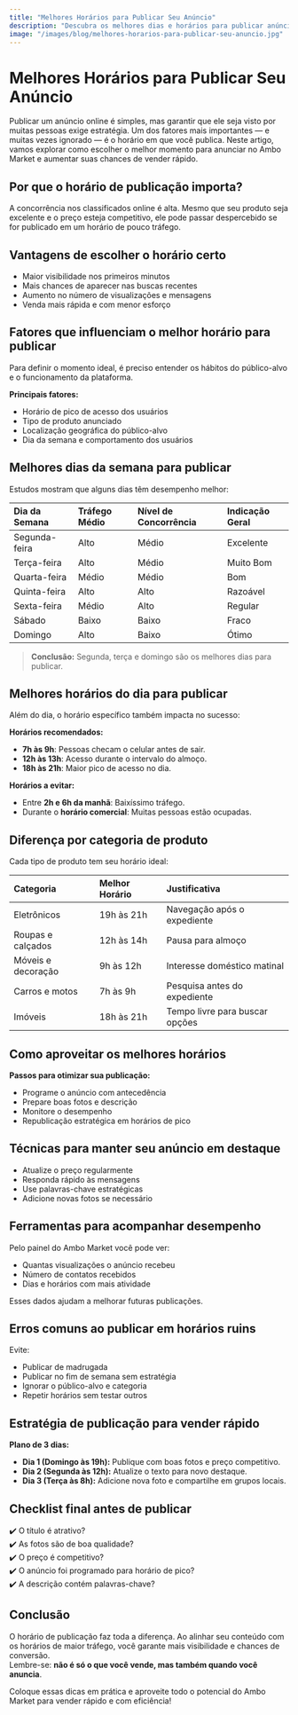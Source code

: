 ```yaml
---
title: "Melhores Horários para Publicar Seu Anúncio"
description: "Descubra os melhores dias e horários para publicar anúncios no Ambo Market e vender mais rápido."
image: "/images/blog/melhores-horarios-para-publicar-seu-anuncio.jpg"
---
```


# Melhores Horários para Publicar Seu Anúncio

Publicar um anúncio online é simples, mas garantir que ele seja visto por muitas pessoas exige estratégia. Um dos fatores mais importantes — e muitas vezes ignorado — é o horário em que você publica. Neste artigo, vamos explorar como escolher o melhor momento para anunciar no Ambo Market e aumentar suas chances de vender rápido.

## Por que o horário de publicação importa?

A concorrência nos classificados online é alta. Mesmo que seu produto seja excelente e o preço esteja competitivo, ele pode passar despercebido se for publicado em um horário de pouco tráfego.

## Vantagens de escolher o horário certo

- Maior visibilidade nos primeiros minutos
- Mais chances de aparecer nas buscas recentes
- Aumento no número de visualizações e mensagens
- Venda mais rápida e com menor esforço

## Fatores que influenciam o melhor horário para publicar

Para definir o momento ideal, é preciso entender os hábitos do público-alvo e o funcionamento da plataforma.

**Principais fatores:**

- Horário de pico de acesso dos usuários
- Tipo de produto anunciado
- Localização geográfica do público-alvo
- Dia da semana e comportamento dos usuários

## Melhores dias da semana para publicar

Estudos mostram que alguns dias têm desempenho melhor:

| Dia da Semana | Tráfego Médio | Nível de Concorrência | Indicação Geral |
|:-------------|:--------------|:---------------------|:----------------|
| Segunda-feira | Alto | Médio | Excelente |
| Terça-feira   | Alto | Médio | Muito Bom |
| Quarta-feira  | Médio | Médio | Bom |
| Quinta-feira  | Alto | Alto | Razoável |
| Sexta-feira   | Médio | Alto | Regular |
| Sábado        | Baixo | Baixo | Fraco |
| Domingo       | Alto | Baixo | Ótimo |

> **Conclusão:** Segunda, terça e domingo são os melhores dias para publicar.

## Melhores horários do dia para publicar

Além do dia, o horário específico também impacta no sucesso:

**Horários recomendados:**

- **7h às 9h**: Pessoas checam o celular antes de sair.
- **12h às 13h**: Acesso durante o intervalo do almoço.
- **18h às 21h**: Maior pico de acesso no dia.

**Horários a evitar:**

- Entre **2h e 6h da manhã**: Baixíssimo tráfego.
- Durante o **horário comercial**: Muitas pessoas estão ocupadas.

## Diferença por categoria de produto

Cada tipo de produto tem seu horário ideal:

| Categoria             | Melhor Horário | Justificativa                        |
|:-----------------------|:--------------|:-------------------------------------|
| Eletrônicos            | 19h às 21h     | Navegação após o expediente          |
| Roupas e calçados      | 12h às 14h     | Pausa para almoço                   |
| Móveis e decoração     | 9h às 12h      | Interesse doméstico matinal         |
| Carros e motos         | 7h às 9h       | Pesquisa antes do expediente        |
| Imóveis                | 18h às 21h     | Tempo livre para buscar opções      |

## Como aproveitar os melhores horários

**Passos para otimizar sua publicação:**

- Programe o anúncio com antecedência
- Prepare boas fotos e descrição
- Monitore o desempenho
- Republicação estratégica em horários de pico

## Técnicas para manter seu anúncio em destaque

- Atualize o preço regularmente
- Responda rápido às mensagens
- Use palavras-chave estratégicas
- Adicione novas fotos se necessário

## Ferramentas para acompanhar desempenho

Pelo painel do Ambo Market você pode ver:

- Quantas visualizações o anúncio recebeu
- Número de contatos recebidos
- Dias e horários com mais atividade

Esses dados ajudam a melhorar futuras publicações.

## Erros comuns ao publicar em horários ruins

Evite:

- Publicar de madrugada
- Publicar no fim de semana sem estratégia
- Ignorar o público-alvo e categoria
- Repetir horários sem testar outros

## Estratégia de publicação para vender rápido

**Plano de 3 dias:**

- **Dia 1 (Domingo às 19h):** Publique com boas fotos e preço competitivo.
- **Dia 2 (Segunda às 12h):** Atualize o texto para novo destaque.
- **Dia 3 (Terça às 8h):** Adicione nova foto e compartilhe em grupos locais.

## Checklist final antes de publicar

✔️ O título é atrativo?  
✔️ As fotos são de boa qualidade?  
✔️ O preço é competitivo?  
✔️ O anúncio foi programado para horário de pico?  
✔️ A descrição contém palavras-chave?

## Conclusão

O horário de publicação faz toda a diferença. Ao alinhar seu conteúdo com os horários de maior tráfego, você garante mais visibilidade e chances de conversão.  
Lembre-se: **não é só o que você vende, mas também quando você anuncia**.

Coloque essas dicas em prática e aproveite todo o potencial do Ambo Market para vender rápido e com eficiência!
